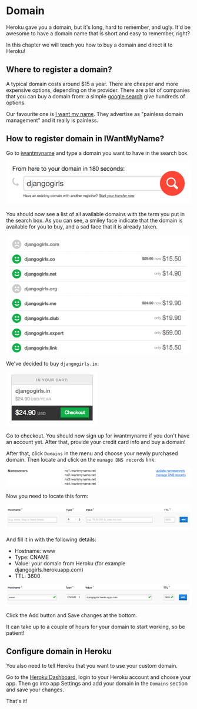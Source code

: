 # Domain

Heroku gave you a domain, but it's long, hard to remember, and ugly. It'd be awesome to have a domain name that is short and easy to remember, right?

In this chapter we will teach you how to buy a domain and direct it to Heroku!

## Where to register a domain?

A typical domain costs around $15 a year. There are cheaper and more expensive options, depending on the provider. There are a lot of companies that you can buy a domain from: a simple [google search](https://www.google.com/search?q=register%20domain) give hundreds of options.

Our favourite one is [I want my name](https://iwantmyname.com/). They advertise as "painless domain management" and it really is painless.

## How to register domain in IWantMyName?

Go to [iwantmyname](http://iwantmyname.com) and type a domain you want to have in the search box.

![](images/1.png)

You should now see a list of all available domains with the term you put in the search box. As you can see, a smiley face indicate that the domain is available for you to buy, and a sad face that it is already taken.

![](images/2.png)

We've decided to buy `djangogirls.in`:

![](images/3.png)

Go to checkout. You should now sign up for iwantmyname if you don't have an account yet. After that, provide your credit card info and buy a domain!

After that, click `Domains` in the menu and choose your newly purchased domain. Then locate and click on the `manage DNS records` link:

![](images/4.png)

Now you need to locate this form:

![](images/5.png)

And fill it in with the following details:
- Hostname: www
- Type: CNAME
- Value: your domain from Heroku (for example djangogirls.herokuapp.com)
- TTL: 3600

![](images/6.png)

Click the Add button and Save changes at the bottom.

It can take up to a couple of hours for your domain to start working, so be patient!

## Configure domain in Heroku

You also need to tell Heroku that you want to use your custom domain.

Go to the [Heroku Dashboard](https://dashboard.heroku.com/apps), login to your Heroku account and choose your app. Then go into app Settings and add your domain in the `Domains` section and save your changes.

That's it!
